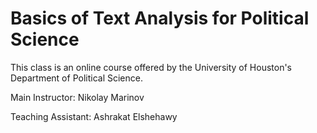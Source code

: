 # Basics of Text Analysis for Political Science

This class is an online course offered by the University of Houston's Department of Political Science.

Main Instructor: Nikolay Marinov

Teaching Assistant: Ashrakat Elshehawy
